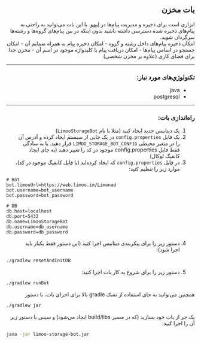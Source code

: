 <div dir="rtl">

## بات مخزن
ابزاری است برای ذخیره و مدیریت پیام‌ها در [لیمو](https://web.limoo.im/). با این بات می‌توانید به راحتی به پیام‌های ذخیره شده دسترسی داشته باشید بدون اینکه در بین پیام‌های گروه‌ها و رشته‌ها سرگردان شوید.  
امکان ذخیره پیام‌های داخل رشته و گروه - امکان ذخیره پیام به همراه ضمایم آن - امکان جستجو در اسامی پیام‌ها - امکان دریافت پیام با کلیدواژه موجود در اسم آن - مخزن جدا برای فضای کاری (علاوه بر مخزن شخصی)
***
### تکنولوژي‌های مورد نیاز:
- java
- postgresql
***
### راه‌اندازی بات:
1. یک دیتابیس جدید ایجاد کنید (مثلا با نام `LimooStorageBot`)
2. یک فایل `config.properties` در یک جایی از سیستم ایجاد کرده و آدرس آن را در متغیر محیطی `LIMOO_STORAGE_BOT_CONFIG` قرار دهید. یا به سادگی فقط فایل config.properties موجود در کد را تغییر دهید (به جای ایجاد کانفیگ لوکال)
3. در فایل `config.properties` که ایجاد کرده‌اید (یا فایل کانفیگ موجود در کد)، موارد زیر را تنظیم کنید:
</div>

```properties
# Bot
bot.limooUrl=https://web.limoo.im/Limonad
bot.username=bot_username
bot.password=bot_password

# DB
db.host=localhost
db.port=5432
db.name=LimooStorageBot
db.username=db_username
db.password=db_password
```

<div dir="rtl">

4. دستور زیر را برای پیکربندی دیتابیس اجرا کنید (این دستور فقط یکبار باید اجرا شود):
</div>

```bash
./gradlew resetAndInitDB
```

<div dir="rtl">

5. دستور زیر را برای شروع به کار بات اجرا کنید:
</div>

```bash
./gradlew runBot
```

<div dir="rtl">

همچنین می‌توانید به جای استفاده از تسک gradle بالا برای اجرای بات، با دستور
</div>

```bash
./gradlew jar
```

<div dir="rtl">

یک جر از بات خود بسازید (که در مسیر build/libs ایجاد می‌شود) و سپس با دستور زیر آن را اجرا کنید:
</div>

```bash
java -jar limoo-storage-bot.jar
```
